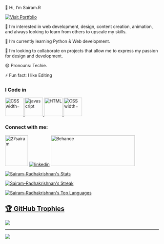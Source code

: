 👋 Hi, I’m Sairam.R
<p align="left">
  <a href="https://sairamr.my.canva.site/" target="_blank">
    <img src="https://img.shields.io/badge/Visit-Portfolio-blue?style=for-the-badge&logo=link&logoColor=white" alt="Visit Portfolio" />
  </a>
</p>
👀 I’m interested in web development, design, content creation, animation, and always looking to learn from others to upscale my skills.

🌱 I’m currently learning Python & Web development. 

💞️ I’m looking to collaborate on projects that allow me to express my passion for design and development. 

😄 Pronouns: Techie. 


⚡ Fun fact: I like Editing 

<h3>I Code in</h3
<p> <a href="https://www.python.org/" target="_blank" rel="noreferrer"> <img src="https://img.icons8.com/?size=100&id=13441&format=png&color=000000" alt="CSS width="60" height="60"/> 
</a>          <a href="https://developer.mozilla.org/en-US/docs/Web/JavaScript" target="_blank" rel="noreferrer"> <img src="https://img.icons8.com/?size=100&id=PXTY4q2Sq2lG&format=png&color=000000" alt="javascript" width="60" height="60"
</a>
</a>          <a href="https://en.wikipedia.org/wiki/HTML" target="_blank" rel="noreferrer"> <img src="https://img.icons8.com/?size=100&id=EAUyKy3IwmqM&format=png&color=000000" alt="HTML" width="60" height="60"/> 
</a>
 <a href="https://developer.mozilla.org/en-US/docs/Web/CSS" target="_blank" rel="noreferrer"> <img src="https://img.icons8.com/?size=100&id=21278&format=png&color=000000" alt="CSS width="60" height="60"/> 
</a>



</p>


<h3 align="left">Connect with me:</h3>
<p align="left">
<a href="https://www.hackerrank.com/profile/27sairam"  target=”_blank”  > <img  src="https://raw.githubusercontent.com/rahuldkjain/github-profile-readme-generator/master/src/images/icons/Social/hackerrank.svg" alt="27sairam" height="100" width="75" /></a>
 <a href="https://www.linkedin.com/in/radhakrishnansairam/"  target=”_blank”  > <img  src="https://img.icons8.com/?size=100&id=13930&format=png&color=000000" alt="linkedin"  /></a>
 <a href="https://www.behance.net/Sairamradhakrishnan" target="_blank">
    <img src="https://img.shields.io/badge/Behance-1769ff?logo=behance&logoColor=white" alt="Behance" height="100" width="275" />
</p>


  





![Sairam-Radhakrishnan's Stats](https://github-readme-stats.vercel.app/api?username=Sairam-Radhakrishnan&theme=vue-dark&show_icons=true&hide_border=true&count_private=false)

![Sairam-Radhakrishnan's Streak](https://github-readme-streak-stats.herokuapp.com/?user=Sairam-Radhakrishnan&theme=vue-dark&hide_border=true)

![Sairam-Radhakrishnan's Top Languages](https://github-readme-stats.vercel.app/api/top-langs/?username=Sairam-Radhakrishnan&theme=vue-dark&show_icons=true&hide_border=true&layout=compact)



 
## 🏆 GitHub Trophies
![](https://github-profile-trophy.vercel.app/?username=Sairam-Radhakrishnan&theme=radical&no-frame=false&no-bg=true&margin-w=4)

---
[![](https://visitcount.itsvg.in/api?id=Sairam-Radhakrishnan&icon=0&color=0)](https://visitcount.itsvg.in)


<!---
Sairam-Radhakrishnan/Sairam-Radhakrishnan is a ✨ special ✨ repository because its `README.md` (this file) appears on your GitHub profile.
You can click the Preview link to take a look at your changes.
--->
